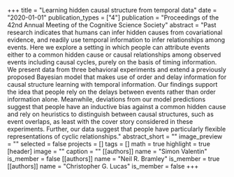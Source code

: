+++
title = "Learning hidden causal structure from temporal data"
date = "2020-01-01"
publication_types = ["4"]
publication = "Proceedings of the 42nd Annual Meeting of the Cognitive Science Society"
abstract = "Past research indicates that humans can infer hidden causes from covariational evidence, and readily use temporal information to infer relationships among events. Here we explore a setting in which people can attribute events either to a common hidden cause or causal relationships among observed events including causal cycles, purely on the basis of timing information. We present data from three behavioral experiments and extend a previously proposed Bayesian model that makes use of order and delay information for causal structure learning with temporal information. Our findings support the idea that people rely on the delays between events rather than order information alone. Meanwhile, deviations from our model predictions suggest that people have an inductive bias against a common hidden cause and rely on heuristics to distinguish between causal structures, such as event overlaps, as least with the cover story considered in these experiments. Further, our data suggest that people have particularly flexible representations of cyclic relationships."
abstract_short = ""
image_preview = ""
selected = false
projects = []
tags = []
math = true
highlight = true
[header]
image = ""
caption = ""
[[authors]]
	name = "Simon Valentin"
	is_member = false
[[authors]]
	name = "Neil R. Bramley"
	is_member = true
[[authors]]
	name = "Christopher G. Lucas"
	is_member = false
+++
